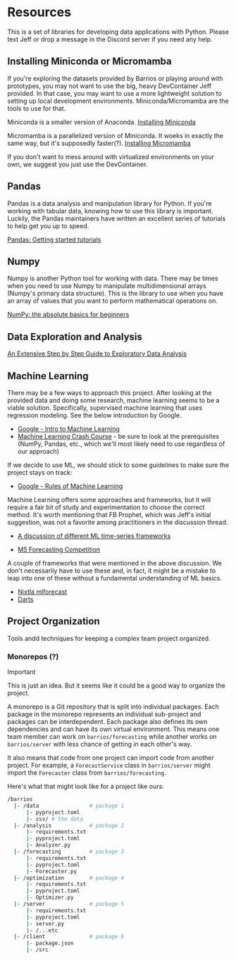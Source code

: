 # Resources
This is a set of libraries for developing data applications with Python. Please text Jeff or drop a message in the Discord server if you need any help.

## Installing Miniconda or Micromamba
If you're exploring the datasets provided by Barrios or playing around with prototypes, you may not want to use the big, heavy DevContainer Jeff provided. In that case, you may want to use a more lightweight solution to setting up local development environments. Miniconda/Micromamba are the tools to use for that.

Miniconda is a smaller version of Anaconda.
[Installing Miniconda](https://docs.conda.io/projects/miniconda/en/latest/miniconda-install.html)

Micromamba is a parallelized version of Miniconda. It woeks in exactly the same way, but it's supposedly faster(?).
[Installing Micromamba](https://mamba.readthedocs.io/en/latest/micromamba-installation.html)

If you don't want to mess around with virtualized environments on your own, we suggest you just use the DevContainer.

## Pandas
Pandas is a data analysis and manipulation library for Python. If you're working with tabular data, knowing how to use this library is important. Luckily, the Pandas maintainers have written an excellent series of tutorials to help get you up to speed.

[Pandas: Getting started tutorials](https://pandas.pydata.org/docs/getting_started/intro_tutorials/index.html)

## Numpy
Numpy is another Python tool for working with data. There may be times when you need to use Numpy to manipulate multidimensional arrays (Numpy's primary data structure). This is the library to use when you have an array of values that you want to perform mathematical operations on.

[NumPy: the absolute basics for beginners](https://numpy.org/doc/stable/user/absolute_beginners.html)

## Data Exploration and Analysis
[An Extensive Step by Step Guide to Exploratory Data Analysis](https://towardsdatascience.com/an-extensive-guide-to-exploratory-data-analysis-ddd99a03199e)

## Machine Learning
There may be a few ways to approach this project. After looking at the provided data and doing some research, machine learning seems to be a viable solution. Specifically, supervised machine learning that uses regression modeling. See the below introduction by Google.
- [Google - Intro to Machine Learning](https://developers.google.com/machine-learning/intro-to-ml)
- [Machine Learning Crash Course](https://developers.google.com/machine-learning/crash-course) - be sure to look at the prerequisites (NumPy, Pandas, etc., which we'll most likely need to use regardless of our approach)

If we decide to use ML, we should stick to some guidelines to make sure the project stays on track:
- [Google - Rules of Machine Learning](https://developers.google.com/machine-learning/guides/rules-of-ml#rule_1_dont_be_afraid_to_launch_a_product_without_machine_learning)

Machine Learning offers some approaches and frameworks, but it will require a fair bit of study and experimentation to choose the correct method. It's worth mentioning that FB Prophet, which was Jeff's initial suggestion, was not a favorite among practitioners in the discussion thread.
- [A discussion of different ML time-series frameworks](https://www.reddit.com/r/MachineLearning/comments/114d166/discussion_time_series_methods_comparisons/)

- [M5 Forecasting Competition](https://www.innovating-automation.blog/m5-forecasting-competition/)

A couple of frameworks that were mentioned in the above discussion. We don't necessarily have to use these and, in fact, it might be a mistake to leap into one of these without a fundamental understanding of ML basics.

- [Nixtla mlforecast](https://github.com/Nixtla/mlforecast)
- [Darts](https://unit8co.github.io/darts/index.html)

## Project Organization
Tools andd techniques for keeping a complex team project organized.

### Monorepos (?)
> [!IMPORTANT]
> This is just an idea. But it seems like it could be a good way to organize the project.

A monorepo is a Git repository that is split into individual packages. Each package in the monorepo represents an individual sub-project and packages can be interdependent. Each package also defines its own dependencies and can have its own virtual environment. This means one team member can work on `barrios/forecasting` while another works on `barrios/server` with less chance of getting in each other's way.

It also means that code from one project can import code from another project. For example, a `ForecastService` class in `barrios/server` might import the `Forecaster` class from `barrios/forecasting`.

Here's what that might look like for a project like ours:

```bash
/barrios
  |- /data                # package 1
      |- pyproject.toml
      |- csv/ # the data
  |- /analysis            # package 2
      |- requirements.txt
      |- pyproject.toml
      |- Analyzer.py
  |- /forecasting         # package 3
      |- requirements.txt
      |- pyproject.toml
      |- Forecaster.py
  |- /optimization        # package 4
      |- requirements.txt
      |- pyproject.toml
      |- Optimizer.py
  |- /server              # package 5
      |- requirements.txt
      |- pyproject.toml
      |- server.py
      |- /...etc
  |- /client              # package 6
      |- package.json
      |- /src
```
